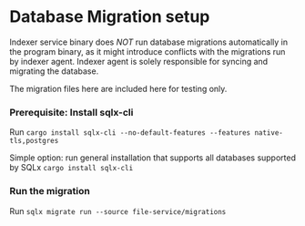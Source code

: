 # Database Migration setup

Indexer service binary does _NOT_ run database migrations automatically in the program binary, as it might introduce conflicts with the migrations run by indexer agent. Indexer agent is solely responsible for syncing and migrating the database. 

The migration files here are included here for testing only. 

### Prerequisite: Install sqlx-cli

Run `cargo install sqlx-cli --no-default-features --features native-tls,postgres` 

Simple option: run general installation that supports all databases supported by SQLx
`cargo install sqlx-cli`

### Run the migration

Run `sqlx migrate run --source file-service/migrations`
